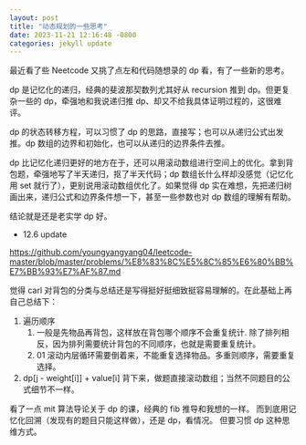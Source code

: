 ```yaml
---
layout: post
title: "动态规划的一些思考"
date: 2023-11-21 12:16:48 -0800
categories: jekyll update
---
```


最近看了些 Neetcode 又挑了点左和代码随想录的 dp 看，有了一些新的思考。

dp 是记忆化的递归，经典的斐波那契数列尤其好从 recursion 推到 dp。但更复杂一些的 dp，牵强地和我说递归推 dp、却又不给我具体证明过程的，这很难评。

dp 的状态转移方程，可以习惯了 dp 的思路，直接写；也可以从递归公式出发推。dp 数组的边界和初始化，也可以从递归的边界条件去推。

dp 比记忆化递归更好的地方在于，还可以用滚动数组进行空间上的优化。拿到背包题，牵强地写了半天递归，抠了半天代码；dp 数组长什么样却没感觉（记忆化用 set 就行了），更别说用滚动数组优化了。如果觉得 dp 实在难想，先把递归树画出来，递归公式和边界条件想一下，甚至一些参数也对 dp 数组的理解有帮助。

结论就是还是老实学 dp 好。

- 12.6 update

https://github.com/youngyangyang04/leetcode-master/blob/master/problems/%E8%83%8C%E5%8C%85%E6%80%BB%E7%BB%93%E7%AF%87.md

觉得 carl 对背包的分类与总结还是写得挺好挺细致挺容易理解的。在此基础上再自己总结下：

1. 遍历顺序
   1. 一般是先物品再背包，这样放在背包哪个顺序不会重复统计.
      除了排列相反，因为排列需要统计背包的不同顺序，也就是需要重复统计。
   2. 01 滚动内层循环需要倒着来，不能重复选择物品。多重则顺序，需要重复选择。
2. dp[j - weight[i]] + value[i] 背下来，做题直接滚动数组；当然不同题目的公式细节不一样。

看了一点 mit 算法导论关于 dp 的课，经典的 fib 推导和我想的一样。
而到底用记忆化回溯（发现有的题目只能这样做），还是 dp，看情况。
但要习惯 dp 这种思维方式。
